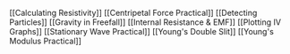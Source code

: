 [[Calculating Resistivity]]
[[Centripetal Force Practical]]
[[Detecting Particles]]
[[Gravity in Freefall]]
[[Internal Resistance & EMF]]
[[Plotting IV Graphs]]
[[Stationary Wave Practical]]
[[Young's Double Slit]]
[[Young's Modulus Practical]]